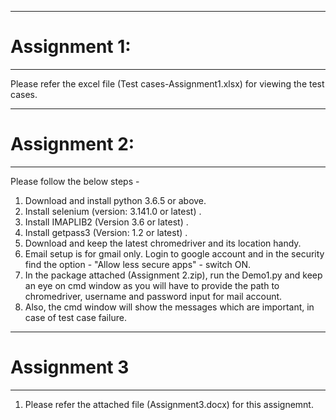 ------------------------------------------------------------------------------------
# Assignment 1:
-------------------------------------------------------------------------------------
Please refer the excel file (Test cases-Assignment1.xlsx) for viewing the test cases.

-------------------------------------------------------------------------------------
# Assignment 2:
--------------------------------------------------------------------------------------
Please follow the below steps - 
1. Download and install python 3.6.5 or above.
2. Install selenium (version: 3.141.0 or latest) <pip install selenium>.
3. Install IMAPLIB2 (Version 3.6 or latest) <pip install imaplib2>.
4. Install getpass3 (Version: 1.2 or latest) <pip install getpass3>.
5. Download and keep the latest chromedriver and its location handy.
6. Email setup is for gmail only. Login to google account and in the security find the option - "Allow less secure apps" - switch ON.
7. In the package attached (Assignment 2.zip), run the Demo1.py and keep an eye on cmd window as you will have to provide the path to chromedriver, username and password input for mail account.
8. Also, the cmd window will show the messages which are important, in case of test case failure.
--------------------------------------------------------------------------------------
# Assignment 3
--------------------------------------------------------------------------------------
1. Please refer the attached file (Assignment3.docx) for this assignemnt.
